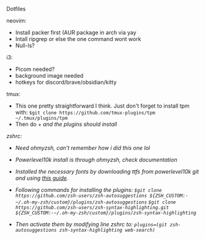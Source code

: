Dotfiles

neovim:

- Install packer first (AUR package in arch via yay
- Intall ripgrep or else the one command wont work
- Null-ls?

i3:

- Picom needed?
- background image needed
- hotkeys for discord/brave/obsidian/kitty

tmux:

- This one pretty straightforward I think. Just don't forget to install tpm with:
`$git clone https://github.com/tmux-plugins/tpm ~/.tmux/plugins/tpm`
- Then do <leader> + <I> and the plugins should install

zshrc:

- Need ohmyzsh, can't remember how i did this one lol
- Powerlevel10k install is through ohmyzsh, check documentation
- Installed the necessary fonts by downloading ttfs from powerlevel10k git and using [this guide](https://www.unixtutorial.org/how-to-install-ttf-fonts-in-linux/).

- Following commands for installing the plugins:
```$git clone https://github.com/zsh-users/zsh-autosuggestions ${ZSH_CUSTOM:-~/.oh-my-zsh/custom}/plugins/zsh-autosuggestions```
```$git clone https://github.com/zsh-users/zsh-syntax-highlighting.git ${ZSH_CUSTOM:-~/.oh-my-zsh/custom}/plugins/zsh-syntax-highlighting```

- Then activate them by modifying line zshrc to: 
```plugins=(git zsh-autosuggestions zsh-syntax-highlighting web-search)```
